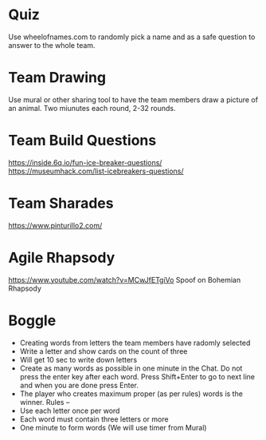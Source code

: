 # Quiz
Use wheelofnames.com to randomly pick a name and as a safe question to answer to the whole team.

# Team Drawing
Use mural or other sharing tool to have the team members draw a picture of an animal.  Two miunutes each round, 2-32 rounds.

# Team Build Questions
https://inside.6q.io/fun-ice-breaker-questions/
https://museumhack.com/list-icebreakers-questions/

# Team Sharades
https://www.pinturillo2.com/

# Agile Rhapsody
https://www.youtube.com/watch?v=MCwJfETgiVo
Spoof on Bohemian Rhapsody

# Boggle 
* Creating words from letters the team members have radomly selected
* Write a letter and show cards on the count of three
* Will get 10 sec to write down letters
* Create as many words as possible in one minute in the Chat. Do not press the enter key after each word. Press Shift+Enter to go to next line and when you are done press Enter.
* The player who creates maximum proper (as per rules) words is the winner.
Rules –
* Use each letter once per word
* Each word must contain three letters or more
* One minute to form words (We will use timer from Mural)

